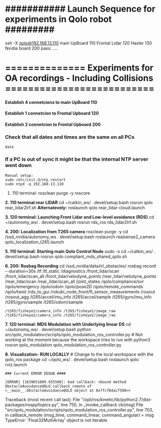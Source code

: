 # ########### Launch Sequence for experiments in Qolo robot ######### #

ssh -X qolo@192.168.13.110
main UpBoard 110
Frontal Lidar 120
Hasler 130
Nvidia board 200
	pass: ....

# ============== Experiments for OA recordings - Including Collisions ========================== #

#### Establish 4 connetcions to main UpBoard 110
#### Establish 1 connetcion to Frontal Upboard 120
#### Establish 2 connetcion to Frontal Upboard 200

### Check that all dates and times are the same on all PCs ###
	date
### If a PC is out of sync it might be that the internal NTP server went down ###
	Manual setup:
	sudo /etc/init.d/ntp restart
	sudo ntpd -q 192.168.13.110

1. 110 terminal:
	rosclean purge -y
	roscore

**2. 110 terminal:rear LIDAR**
	cd ~/catkin_ws/
	. devel/setup.bash
	rosrun qolo rear_lidar2lrf.sh
	**Alternatevely:**
	roslaunch qolo rear_lidar-cloud.launch

**3. 120 terminal: Launching Front Lidar and Low-level avoidance (RDS)**
	cd ~/autonomy_ws/
	. devel/setup.bash
	rosrun rds_ros rds_lidar2lrf.sh

**4. 200: Localization from T265 camera**
	rosclean purge -y
	cd /ssd_nvidia/autonomy_ws
	. devel/setup.bash 
	roslaunch realsense2_camera qolo_localization_t265.launch

**5. 110 terminal: Starting main Qolo Control Node**
	sudo -s
	cd ~/catkin_ws/
	. devel/setup.bash
	rosrun qolo compliant_mds_shared_qolo.sh


**6. 200: Rosbag Recording**
	cd /ssd_nvidia/data/irl_obstacles/
	rosbag record --duration=30s /tf /tf_static /diagnostics /front_lidar/scan /front_lidar/scan_all /front_lidar/velodyne_points /rear_lidar/velodyne_points /rear_lidar/scan /rear_lidar/scan_all /joint_states /qolo/compliance/svr /qolo/emergency /qolo/odom /qolo/pose2D /qolo/remote_commands /qolo/twist /rds_to_gui /rokubi_node_front/ft_sensor_measurements /rosout /rosout_agg /t265/accel/imu_info /t265/accel/sample /t265/gyro/imu_info /t265/gyro/sample /t265/odom/sample

	/t265/fisheye1/camera_info /t265/fisheye1/image_raw /t265/fisheye2/camera_info /t265/fisheye2/image_raw

**7. 120 terminal: MDS Modulation with Underlying linear DS**
	cd ~/autonomy_ws/
	. devel/setup.bash
	python src/qolo_modulation/scripts/qolo_modulation_ros_controller.py
	# Not working at the moment because the workspace tries to run with python3
	rosrun qolo_modulation qolo_modulation_ros_controller.py
	

**8. Visualization- RUN LOCALLY**
	# Change to the local workspace with the qolo_ros package
	cd ~/qolo_ws/
	. devel/setup.bash
	roslaunch qolo rviz.launch

	### Current ERROR DEGUB ####

	[ERROR] [1639051809.935508]: bad callback: <bound method ObstacleAvoidanceQOLO.callback_remote of <__main__.ObstacleAvoidanceQOLO object at 0x7fcf6dacf590>>
Traceback (most recent call last):
  File "/opt/ros/kinetic/lib/python2.7/dist-packages/rospy/topics.py", line 750, in _invoke_callback
    cb(msg)
  File "src/qolo_modulation/scripts/qolo_modulation_ros_controller.py", line 703, in callback_remote
    (msg_time, command_linear, command_angular) = msg
TypeError: 'Float32MultiArray' object is not iterable
